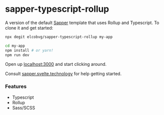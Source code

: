# sapper-typescript-rollup

A version of the default [Sapper](https://github.com/sveltejs/sapper) template that uses Rollup and Typescript. To clone it and get started:

```bash
npx degit elcobvg/sapper-typescript-rollup my-app

cd my-app
npm install # or yarn!
npm run dev
```

Open up [localhost:3000](http://localhost:3000) and start clicking around.

Consult [sapper.svelte.technology](https://sapper.svelte.technology) for help getting started.

### Features

- Typescript
- Rollup
- Sass/SCSS

